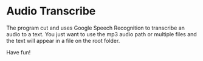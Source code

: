 # **Audio Transcribe**

The program cut and uses Google Speech Recognition to transcribe an audio to a text.
You just want to use the mp3 audio path or multiple files and the text will appear in a file on the root folder.

Have fun!
